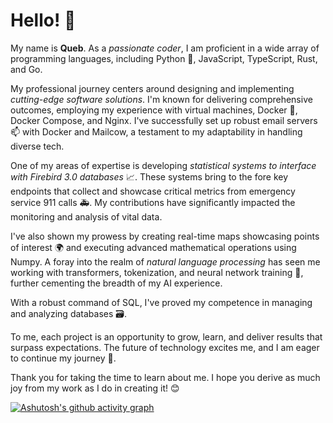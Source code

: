 # Hello! 👋

My name is **Queb**. As a *passionate coder*, I am proficient in a wide array of programming languages, including Python 🐍, JavaScript, TypeScript, Rust, and Go.

My professional journey centers around designing and implementing *cutting-edge software solutions*. I'm known for delivering comprehensive outcomes, employing my experience with virtual machines, Docker 🐳, Docker Compose, and Nginx. I've successfully set up robust email servers 📫 with Docker and Mailcow, a testament to my adaptability in handling diverse tech.

One of my areas of expertise is developing *statistical systems to interface with Firebird 3.0 databases* 📈. These systems bring to the fore key endpoints that collect and showcase critical metrics from emergency service 911 calls 🚑. My contributions have significantly impacted the monitoring and analysis of vital data.

I've also shown my prowess by creating real-time maps showcasing points of interest 🌍 and executing advanced mathematical operations using Numpy. A foray into the realm of *natural language processing* has seen me working with transformers, tokenization, and neural network training 🧠, further cementing the breadth of my AI experience.

With a robust command of SQL, I've proved my competence in managing and analyzing databases 🗃.

To me, each project is an opportunity to grow, learn, and deliver results that surpass expectations. The future of technology excites me, and I am eager to continue my journey 🚀.

Thank you for taking the time to learn about me. I hope you derive as much joy from my work as I do in creating it! 😊

[![Ashutosh's github activity graph](https://github-readme-activity-graph.cyclic.app/graph?username=antonioqueb&bg_color=000000&color=ffffff&line=58c9f9&point=ffffff&area=true&hide_border=true)](https://github.com/ashutosh00710/github-readme-activity-graph)
